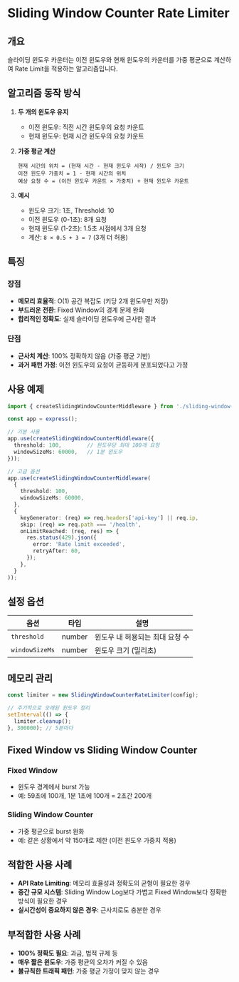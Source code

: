 # Sliding Window Counter Rate Limiter

## 개요

슬라이딩 윈도우 카운터는 이전 윈도우와 현재 윈도우의 카운터를 가중 평균으로 계산하여 Rate Limit을 적용하는 알고리즘입니다.

## 알고리즘 동작 방식

1. **두 개의 윈도우 유지**
   - 이전 윈도우: 직전 시간 윈도우의 요청 카운트
   - 현재 윈도우: 현재 시간 윈도우의 요청 카운트

2. **가중 평균 계산**
   ```
   현재 시간의 위치 = (현재 시간 - 현재 윈도우 시작) / 윈도우 크기
   이전 윈도우 가중치 = 1 - 현재 시간의 위치
   예상 요청 수 = (이전 윈도우 카운트 × 가중치) + 현재 윈도우 카운트
   ```

3. **예시**
   - 윈도우 크기: 1초, Threshold: 10
   - 이전 윈도우 (0-1초): 8개 요청
   - 현재 윈도우 (1-2초): 1.5초 시점에서 3개 요청
   - 계산: `8 × 0.5 + 3 = 7` (3개 더 허용)

## 특징

### 장점
- **메모리 효율적**: O(1) 공간 복잡도 (키당 2개 윈도우만 저장)
- **부드러운 전환**: Fixed Window의 경계 문제 완화
- **합리적인 정확도**: 실제 슬라이딩 윈도우에 근사한 결과

### 단점
- **근사치 계산**: 100% 정확하지 않음 (가중 평균 기반)
- **과거 패턴 가정**: 이전 윈도우의 요청이 균등하게 분포되었다고 가정

## 사용 예제

```typescript
import { createSlidingWindowCounterMiddleware } from './sliding-window-counter/middleware';

const app = express();

// 기본 사용
app.use(createSlidingWindowCounterMiddleware({
  threshold: 100,        // 윈도우당 최대 100개 요청
  windowSizeMs: 60000,   // 1분 윈도우
}));

// 고급 옵션
app.use(createSlidingWindowCounterMiddleware(
  {
    threshold: 100,
    windowSizeMs: 60000,
  },
  {
    keyGenerator: (req) => req.headers['api-key'] || req.ip,
    skip: (req) => req.path === '/health',
    onLimitReached: (req, res) => {
      res.status(429).json({
        error: 'Rate limit exceeded',
        retryAfter: 60,
      });
    },
  }
));
```

## 설정 옵션

| 옵션 | 타입 | 설명 |
|------|------|------|
| `threshold` | number | 윈도우 내 허용되는 최대 요청 수 |
| `windowSizeMs` | number | 윈도우 크기 (밀리초) |

## 메모리 관리

```typescript
const limiter = new SlidingWindowCounterRateLimiter(config);

// 주기적으로 오래된 윈도우 정리
setInterval(() => {
  limiter.cleanup();
}, 300000); // 5분마다
```

## Fixed Window vs Sliding Window Counter

### Fixed Window
- 윈도우 경계에서 burst 가능
- 예: 59초에 100개, 1분 1초에 100개 = 2초간 200개

### Sliding Window Counter
- 가중 평균으로 burst 완화
- 예: 같은 상황에서 약 150개로 제한 (이전 윈도우 가중치 적용)

## 적합한 사용 사례

- **API Rate Limiting**: 메모리 효율성과 정확도의 균형이 필요한 경우
- **중간 규모 시스템**: Sliding Window Log보다 가볍고 Fixed Window보다 정확한 방식이 필요한 경우
- **실시간성이 중요하지 않은 경우**: 근사치로도 충분한 경우

## 부적합한 사용 사례

- **100% 정확도 필요**: 과금, 법적 규제 등
- **매우 짧은 윈도우**: 가중 평균의 오차가 커질 수 있음
- **불규칙한 트래픽 패턴**: 가중 평균 가정이 맞지 않는 경우